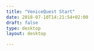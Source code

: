 ```yaml
---
title: "VeniceQuest Start"
date: 2018-07-10T14:21:54+02:00
draft: false
type: desktop
layout: desktop

---
```


